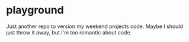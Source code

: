 # playground
Just another repo to version my weekend projects code. Maybe I should just throw it away, but I'm too romantic about code.
